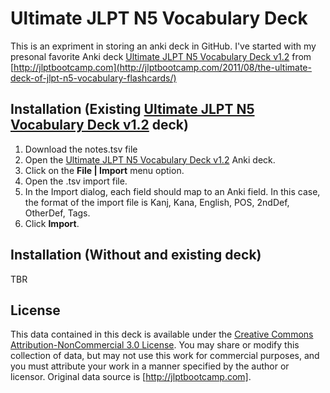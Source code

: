 Ultimate JLPT N5 Vocabulary Deck
=========

This is an expriment in storing an anki deck in GitHub.  I've started with my presonal favorite Anki deck [Ultimate JLPT N5 Vocabulary Deck v1.2](https://ankiweb.net/shared/info/523650169) from [http://jlptbootcamp.com](http://jlptbootcamp.com/2011/08/the-ultimate-deck-of-jlpt-n5-vocabulary-flashcards/)

## Installation (Existing [Ultimate JLPT N5 Vocabulary Deck v1.2](https://ankiweb.net/shared/info/523650169) deck)

1.  Download the notes.tsv file
2.  Open the [Ultimate JLPT N5 Vocabulary Deck v1.2](https://ankiweb.net/shared/info/523650169) Anki deck.
3.  Click on the **File | Import** menu option.
4.  Open the .tsv import file.
5.  In the Import dialog, each field should map to an Anki field. In this case, the format of the import file is Kanj, Kana, English, POS, 2ndDef, OtherDef, Tags.
6.  Click **Import**.

## Installation (Without and existing deck)
TBR

## License
This data contained in this deck is available under the [Creative Commons Attribution-NonCommercial 3.0 License](http://creativecommons.org/licenses/by-nc/3.0/). You may share or modify this collection of data, but may not use this work for commercial purposes, and you must attribute your work in a manner specified by the author or licensor.  Original data source is [http://jlptbootcamp.com].
